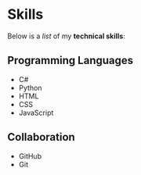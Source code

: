 # Skills

Below is a _list_ of my **technical skills**:

## Programming Languages
- C#
- Python
- HTML
- CSS
- JavaScript

## Collaboration
- GitHub
- Git

